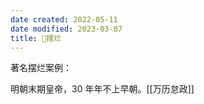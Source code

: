 ```yaml
---
date created: 2022-05-11
date modified: 2023-03-07
title: 🐤摆烂
---
```


著名摆烂案例：

明朝末期皇帝，30 年年不上早朝。[[万历怠政]]
